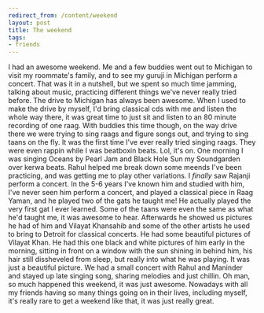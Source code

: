 ```yaml
---
redirect_from: /content/weekend
layout: post
title: The weekend
tags:
- friends
---
```

I had an awesome weekend. Me and a few buddies went out to Michigan to visit my roommate's family, and to see my guruji in Michigan perform a concert. That was it in a nutshell, but we spent so much time jamming, talking about music, practicing different things we've never really tried before. The drive to Michigan has always been awesome. When I used to make the drive by myself, I'd bring classical cds with me and listen the whole way there, it was great time to just sit and listen to an 80 minute recording of one raag. With buddies this time though, on the way drive there we were trying to sing raags and figure songs out, and trying to sing taans on the fly. It was the first time I've ever really tried singing raags. They were even rappin while I was beatboxin beats. Lol, it's on. One morning I was singing Oceans by Pearl Jam and Black Hole Sun my Soundgarden over kerwa beats. Rahul helped me break down some meends I've been practicing, and was getting me to play other variations. I _finally_ saw Rajanji perform a concert. In the 5-6 years I've known him and studied with him, I've never seen him perform a concert, and played a classical piece in Raag Yaman, and he played two of the gats he taught me! He actually played the very first gat I ever learned. Some of the taans were even the same as what he'd taught me, it was awesome to hear. Afterwards he showed us pictures he had of him and Vilayat Khansahib and some of the other artists he used to bring to Detroit for classical concerts. He had some beautiful pictures of Vilayat Khan. He had this one black and white pictures of him early in the morning, sitting in front on a window with the sun shining in behind him, his hair still dissheveled from sleep, but really into what he was playing. It was just a beautiful picture. We had a small concert with Rahul and Maninder and stayed up late singing song, sharing melodies and just chillin. Oh man, so much happened this weekend, it was just awesome. Nowadays with all my friends having so many things going on in their lives, including myself, it's really rare to get a weekend like that, it was just really great.

